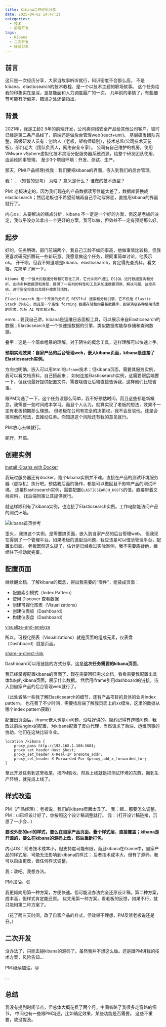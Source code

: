 ```yaml
---
title: Kibana二开经历分享
date: 2025-04-02 14:47:21
categories:
  - 技术
  - 前端开发
tags:
  - Kibana
  - 二次开发
  - 经验分享
---
```


## 前言

这只是一次经历分享，大家当故事听听就行，知识密度不会那么高。
不是kibana、elasticsearch的技术教程，是一个以技术主题的职场故事。
这个任务给我的印象实在是深，是技能面和人力调度最广的一次。
几年前的事情了，有些细节可能有所偏差，错误之处还请指出。

<!-- more -->

## 背景

2021年，我是工龄2.5年的前端开发，公司卖网络安全产品给其他公司客户。彼时已经是第二条产品线了，前端还是做后台管理web(react+umi)。
基层研发团队完整，高级研发人员有：创始人（老板，架构师级别），技术总监(公司技术天花板)，部门老大（团队负责人，网络安全专家）。
公司有自己维护的机房，使用VMware vSphere虚拟化技术灵活分配服务器系统资源，给整个研发团队使用，由运维同事管理。
至少3个项目环境：开发、测试、生产。

那天，PM(产品经理)找我：我们要把kibana的界面，嵌入到我们的后台管理。

我：...（短暂的思考） 为啥？ 意义是什么？ 谁做的技术选型？

PM: 老板决定的，因为我们现在的产品数据读写性能太差了，数据库要换成elasticsearch；然后老板也不希望前端再自己手动写界面，直接用kibana的界面就行了。

内心os：从要解决的痛点分析，kibana 不一定是一个好的方案，但这是老板的决定，我似乎没办法拿出一个更好的方案。我可以做，但效益不一定有预期那么好。

## 起步

好的，任务明确，部门前端两个，我自己工龄不如同事高，他做事情比较稳，但我更喜欢研究折腾玩一些新玩意。我愿意做这个任务，跟同事简单讨论，他表示ok。
开干呗，但我不知道啥是kibana、elasticsearch，肯定得先查资料，看文档，先简单了解一下。

```
Kibana 是一个强大的数据分析和可视化工具，它允许用户通过 ES|QL 进行数据查询和分析，支持多种数据源和类型，提供了一系列的特性和工具来加速数据洞察、解决问题、监控系统、进行安全检查以及提升搜索引活性。
---
Elasticsearch 是一个开源的分布式 RESTful 搜索和分析引擎，它不仅是 Elastic Stack 的核心，而且是一个高性 forming 数据存储和向量基数据库，能够满足各种使用场景的需求，包括 AI 搜索和分析。
```

emm... 要我自己讲，kibana是运维日志面板工具，可以展示来自Elasticsearch的数据；Elasticsearch是一个快速搜数据的引擎，类似数据库能存存储和查询数据。

叠甲：这是一个简单粗暴的理解，对于陌生的概念工具，这样理解可以快速上手。

**预期实现效果：自家产品的后台管理web，嵌入kibana页面，kibana是连接了Elasticsearch实例。**

方向也明确，嵌入可以用html的`iframe`技术；但kibana页面，需要其服务实例，我可以看文档资料，自己搭起来；
如何连接Elasticsearch实例，这需要跟后端要一下，但我也最好提供配置文件，需要啥值让后端直接告诉我，这样他们比较省事。

跟PM沟通了一下，这个任务没那么简单，我不好预估时间，而且这些都是新概念，我需要一些时间成本学习。而且个人认为，就算实现了老板的想法，效果不一定有老板预期那么理想。
但老板在公司有完全的决策权，我不会反驳他。还是会按照他的想法，去推动任务。你知道这个风险还有我的意见就行。

PM:放心去做就行。

能行，开搞。

## 创建实例

[Install Kibana with Docker](https://www.elastic.co/guide/en/kibana/7.17/docker.html#run-kibana-on-docker-for-dev)

我玩过服务器还有docker，跑个kibana实例并不难。直接在产品的测试环境服务器（虚拟机）执行吧。预估我后面的操作，都是可以撤回且不影响产品的测试环境。
连接Elasticsearch实例，需要配置`ELASTICSEARCH_HOSTS`的值，直接带着文档资料， 找后端同事让其提供就行。

就这样顺利有了kibana实例，也连接了Elasticsearch实例。工作电脑能访问产品的测试环境。

![kibana首页参考](https://www.elastic.co/guide/en/kibana/7.17/images/analytics-home-page.png)

歪头... 我搞这个实例，是需要搞页面，嵌入到自家产品的后台管理web。
但我现在得到了一个管理平台。如果老板的选型没问题，我应该是可以借助管理平台，配置出页面。
老板既然这么提了，估计是已经看过实际案例，我不需要质疑他，继续往下推动就完事。

## 配置页面

继续翻文档，了解kibana的概念，得出我需要的“零件”，组装成页面：
- 配置索引模式（Index Pattern）
- 使用 Discover 查看数据
- 创建可视化图表（Visualizations）
- 创建仪表板（Dashboard）
- 构建仪表盘（Dashboard）

[visualize-and-analyze](https://www.elastic.co/guide/en/kibana/7.17/introduction.html#visualize-and-analyze)

所以，可视化图表（Visualizations）就是页面的组成元素，仪表盘（Dashboard）就是页面。

[share-a-direct-link](https://www.elastic.co/guide/en/kibana/7.17/reporting-getting-started.html#share-a-direct-link)

Dashboard可以用链接的方式分享，这是**这次任务需要的kibana页面**。

我已经掌握配置kibana的页面了，现在需要回归需求文档，看看需要我配置出具体如何的kibana页面，展示什么数据。
然后用iframe引用dashboard的链接，嵌入到自家产品的后台管理web就行了。

（此处省略一些我了解Elasticsearch的细节，还有产品项目的具体的业务index pattern。 也花费了不少时间，需要找后端了解我页面上的xx模块，这里的数据从哪个index pattern获取）

配置出页面后，iframe嵌入也是小问题，没啥好讲的。隐约记得有跨域问题，我改过前端nginx的配置，为kibana配置了反向代理，当然请求了后端、运维同事的协助。他们在这块比较专业。

```nginx
location /kibana {
    proxy_pass http://192.168.1.100:5601;
    proxy_set_header Host $host;
    proxy_set_header X-Real-IP $remote_addr;
    proxy_set_header X-Forwarded-For $proxy_add_x_forwarded_for;
}
```

至此开发任务到这里收尾，找PM验收，然后上线就是把测试环境的东西，搬到生产环境，就完成上线了。

## 样式改造

PM（产品经理）：老板说，我们的kibana页面太丑了。
我：额... 那要怎么调整。
PM：ui已经设计好了，你按照这个设计稿调整就行。
我：（打开设计稿链接，沉思了一小会...）

**要改外部的url的样式，要么在自家产品页面，叠个样式层，直接覆盖；kibana是开源的，要么在kibana的源码上改，然后重新打包。**

内心OS：前者技术成本小，但支持度可能有限，而且kibana在iframe中，自家产品的样式层，可能无法影响到kibana的样式；
后者技术成本大，但有了源码，我可以自由更改，做任何样式调整。

我：改吧。我想办法。

PM:加油。😉

我更倾向用第一种方案，方便快速。但可能没办法完全还原设计稿。第二种方案，成本高，但样式肯定能还原。
优先用第一种方案，看老板的反馈，如果不行，就只能用第二种方案了。

（花了两三天时间，改了自家产品的样式，但效果不理想，PM反馈老板说还是丑。）

## 二次开发

没办法了，只能去碰kibana的源码了。虽然我并不想这么做。还是跟PM讲我的技术方案，风险告知...

PM:继续加油。😉

...


## 总结

我没有提到时间节点，但总体大概花费了两个月，中间省略了我很多走弯路的细节。
中间也有一些跟PM沟通，比如确定效果，某些功能是否需要。
这些不重要，故没提及。

<!--
https://www.elastic.co/guide/en/kibana/7.17/docker.html#run-kibana-on-docker-for-dev

-->